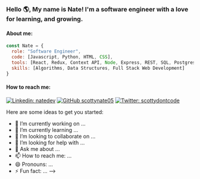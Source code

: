 ### Hello 🌎, My name is Nate! I'm a software engineer with a love for learning, and growing.

#### About me:
```javascript
const Nate = {
  role: "Software Engineer",
  code: [Javascript, Python, HTML, CSS],
  tools: [React, Redux, Context API, Node, Express, REST, SQL, Postgres, Jest, Unit Testing, End to End Testing],
  skills: [Algorithms, Data Structures, Full Stack Web Development]
}
```

#### How to reach me:
[![Linkedin: natedev](https://img.shields.io/badge/-natedev-blue?style=flat-square&logo=Linkedin&logoColor=white&link=https://www.linkedin.com/in/natedev/)](https://www.linkedin.com/in/natedev/)
[![GitHub scottynate05](https://img.shields.io/github/followers/scottynate05?label=scottynate05&style=social)](https://github.com/scottynate05)
[![Twitter: scottydontcode](https://img.shields.io/twitter/follow/scottydontcode?label=scottydontcode&style=social)](https://twitter.com/scottydontcode)


Here are some ideas to get you started:

- 🔭 I’m currently working on ...
- 🌱 I’m currently learning ...
- 👯 I’m looking to collaborate on ...
- 🤔 I’m looking for help with ...
- 💬 Ask me about ...
- 📫 How to reach me: ...
- 😄 Pronouns: ...
- ⚡ Fun fact: ...
-->
